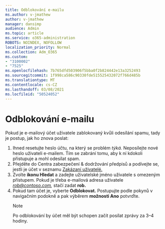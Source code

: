 ```yaml
---
title: Odblokování e-mailu
ms.author: v-jmathew
author: v-jmathew
manager: dansimp
audience: Admin
ms.topic: article
ms.service: o365-administration
ROBOTS: NOINDEX, NOFOLLOW
localization_priority: Normal
ms.collection: Adm_O365
ms.custom:
- "3100002"
- "7525"
ms.openlocfilehash: 7b765dfd503906f5bba0f2b824442e13a3252493
ms.sourcegitcommit: 1f998ca586c90330fde515525432072f766d485b
ms.translationtype: MT
ms.contentlocale: cs-CZ
ms.lasthandoff: 03/08/2021
ms.locfileid: "50524052"
---
```

# <a name="unblock-email"></a>Odblokování e-mailu

Pokud je e-mailový účet uživatele zablokovaný kvůli odesílání spamu, tady je postup, jak ho znova poslat:

1. Ihned resetujte heslo účtu, na který se problém *týká.* Neposílejte nové heslo uživateli e-mailem. Tím se zabrání tomu, aby k ní kdokoli přistupuje a mohl odesílat spam.
2. Přejděte do Centra zabezpečení & dodržování předpisů a podívejte se, jestli je účet v seznamu [Zakázaní uživatelé.](https://protection.office.com/#/restrictedusers)
3. Zvolte **ikonu Hledat** a zadejte uživatelské jméno uživatele s omezeným přístupem. Pokud je třeba e-mailová adresa uživatele *rob@contoso.com,* stačí zadat **rob.**
4. Pokud tam účet je, vyberte **Odblokovat.** Postupujte podle pokynů v navigačním podokně a pak výběrem **možnosti Ano** potvrďte.  
    > [!NOTE]
    > Po odblokování by účet měl být schopen začít posílat zprávy za 3–4 hodiny.
